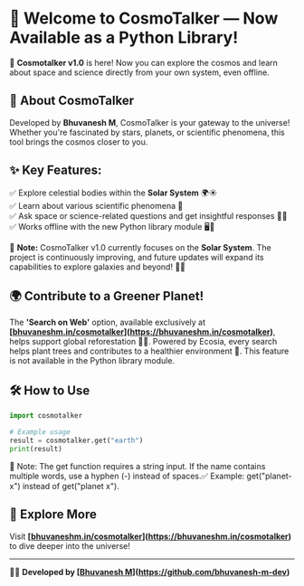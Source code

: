 # 🌌 Welcome to CosmoTalker — Now Available as a Python Library!

🚀 **Cosmotalker v1.0** is here! Now you can explore the cosmos and learn about space and science directly from your own system, even offline. 

## 🌠 About CosmoTalker
Developed by **Bhuvanesh M**, CosmoTalker is your gateway to the universe! Whether you're fascinated by stars, planets, or scientific phenomena, this tool brings the cosmos closer to you. 

## ✨ Key Features:
✅ Explore celestial bodies within the **Solar System** 🌍☀️  
✅ Learn about various scientific phenomena 🔬  
✅ Ask space or science-related questions and get insightful responses 🧑‍🔬  
✅ Works offline with the new Python library module 🖥️🚀  

🔭 **Note:** CosmoTalker v1.0 currently focuses on the **Solar System**. The project is continuously improving, and future updates will expand its capabilities to explore galaxies and beyond! 🌌✨

## 🌍 Contribute to a Greener Planet!
The **'Search on Web'** option, available exclusively at **[[bhuvaneshm.in/cosmotalker](https://bhuvaneshm.in/cosmotalker)](https://bhuvaneshm.in/cosmotalker)**, helps support global reforestation 🌱💚. Powered by Ecosia, every search helps plant trees and contributes to a healthier environment 🌳. This feature is not available in the Python library module.



## 🛠 How to Use
```python
import cosmotalker

# Example usage
result = cosmotalker.get("earth")
print(result)
```
📌 Note: The get function requires a string input. If the name contains multiple words, use a hyphen (-) instead of spaces.✅ Example: get("planet-x") instead of get("planet x").

## 🌌 Explore More
Visit **[[bhuvaneshm.in/cosmotalker](https://bhuvaneshm.in/cosmotalker)](https://bhuvaneshm.in/cosmotalker)** to dive deeper into the universe!

---
👨‍💻 **Developed by [[Bhuvanesh M](https://github.com/bhuvanesh-m-dev)](https://github.com/bhuvanesh-m-dev)**
